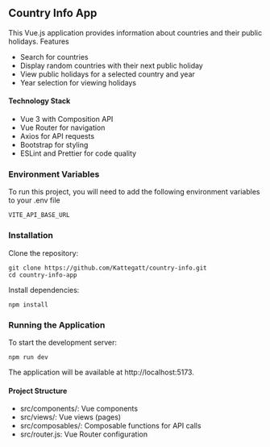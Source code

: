 ## Country Info App

This Vue.js application provides information about countries and their public holidays.
Features

- Search for countries
- Display random countries with their next public holiday
- View public holidays for a selected country and year
- Year selection for viewing holidays

#### Technology Stack

- Vue 3 with Composition API
- Vue Router for navigation
- Axios for API requests
- Bootstrap for styling
- ESLint and Prettier for code quality

### Environment Variables

To run this project, you will need to add the following environment variables to your .env file

`VITE_API_BASE_URL`

### Installation

Clone the repository:

```
git clone https://github.com/Kattegatt/country-info.git
cd country-info-app
```

Install dependencies:

```
npm install
```

### Running the Application

To start the development server:

```
npm run dev
```

The application will be available at http://localhost:5173.

#### Project Structure

- src/components/: Vue components
- src/views/: Vue views (pages)
- src/composables/: Composable functions for API calls
- src/router.js: Vue Router configuration
